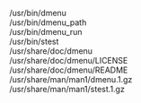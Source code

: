 /usr/bin/dmenu  
/usr/bin/dmenu_path  
/usr/bin/dmenu_run  
/usr/bin/stest  
/usr/share/doc/dmenu  
/usr/share/doc/dmenu/LICENSE  
/usr/share/doc/dmenu/README  
/usr/share/man/man1/dmenu.1.gz  
/usr/share/man/man1/stest.1.gz  
